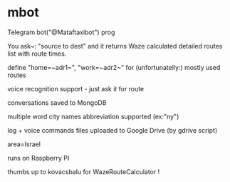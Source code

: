 # mbot

Telegram bot("@Mataftaxibot") prog

You ask~: "source to dest" and it returns Waze calculated detailed routes list with route times.

define "home=~adr1~", "work=~adr2~" for (unfortunatelly:) mostly used routes

voice recognition support - just ask it for route

conversations saved to MongoDB

multiple word city names abbreviation supported (ex:"ny")

log + voice commands files uploaded to Google Drive (by gdrive script)

area=Israel
 
runs on Raspberry PI

thumbs up to kovacsbalu for WazeRouteCalculator !
